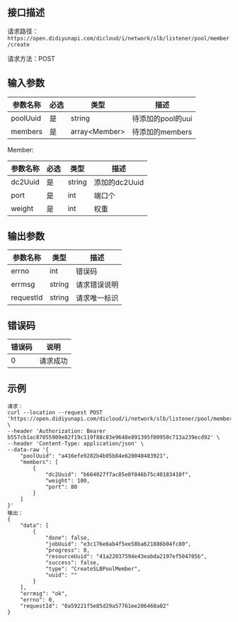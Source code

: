 ## 接口描述

请求路径：`https://open.didiyunapi.com/dicloud/i/network/slb/listener/pool/member/create`

请求方法：POST

## 输入参数

| 参数名称 | 必选 | 类型            | 描述              |
| -------- | ---- | --------------- | ----------------- |
| poolUuid | 是   | string          | 待添加的pool的uui |
| members  | 是   | array\<Member\> | 待添加的members   |

<span id="Member"></span>
Member:

| 参数名称 | 必选 | 类型   | 描述          |
| -------- | ---- | ------ | ------------- |
| dc2Uuid  | 是   | string | 添加的dc2Uuid |
| port     | 是   | int    | 端口个        |
| weight   | 是   | int    | 权重          |

## 输出参数

| 参数名称  | 类型   | 描述         |
| --------- | ------ | ------------ |
| errno     | int    | 错误码       |
| errmsg    | string | 请求错误说明 |
| requestId | string | 请求唯一标识 |


## 错误码

| 错误码 | 说明     |
| ------ | -------- |
| 0      | 请求成功 |

## 示例

```
请求：
curl --location --request POST 'https://open.didiyunapi.com/dicloud/i/network/slb/listener/pool/member/create' \
--header 'Authorization: Bearer b557cb1ac87055909e82f19c119f88c83e9648e891395f00950c713a239ecd92' \
--header 'Content-Type: application/json' \
--data-raw '{
    "poolUuid": "a416efe9282b4b05b84e620040483921",
    "members": [
        {
            "dc2Uuid": "b664027f7ac85e8f846b75c40183410f",
            "weight": 100,
            "port": 80
        }
    ]
}'
输出：
{
    "data": [
        {
            "done": false,
            "jobUuid": "e3c176e6ab4f5ee58ba621886b04fc80",
            "progress": 0,
            "resourceUuid": "41a22037594e43eabda2197ef504705b",
            "success": false,
            "type": "CreateSLBPoolMember",
            "uuid": ""
        }
    ],
    "errmsg": "ok",
    "errno": 0,
    "requestId": "0a59221f5e85d29a57761ee206460a02"
}
```